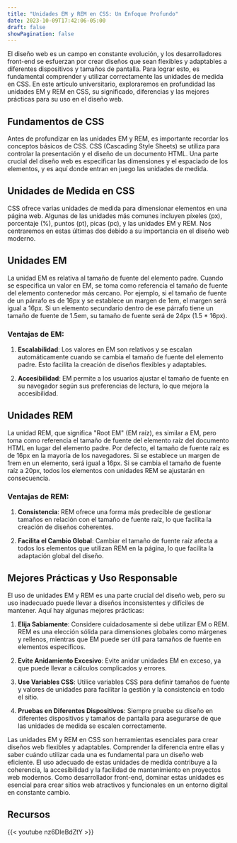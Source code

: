 ```yaml
---
title: "Unidades EM y REM en CSS: Un Enfoque Profundo"
date: 2023-10-09T17:42:06-05:00
draft: false
showPagination: false
---
```


El diseño web es un campo en constante evolución, y los desarrolladores front-end se esfuerzan por crear diseños que sean flexibles y adaptables a diferentes dispositivos y tamaños de pantalla. Para lograr esto, es fundamental comprender y utilizar correctamente las unidades de medida en CSS. En este artículo universitario, exploraremos en profundidad las unidades EM y REM en CSS, su significado, diferencias y las mejores prácticas para su uso en el diseño web.

## Fundamentos de CSS

Antes de profundizar en las unidades EM y REM, es importante recordar los conceptos básicos de CSS. CSS (Cascading Style Sheets) se utiliza para controlar la presentación y el diseño de un documento HTML. Una parte crucial del diseño web es especificar las dimensiones y el espaciado de los elementos, y es aquí donde entran en juego las unidades de medida.

## Unidades de Medida en CSS

CSS ofrece varias unidades de medida para dimensionar elementos en una página web. Algunas de las unidades más comunes incluyen píxeles (px), porcentaje (%), puntos (pt), picas (pc), y las unidades EM y REM. Nos centraremos en estas últimas dos debido a su importancia en el diseño web moderno.

## Unidades EM

La unidad EM es relativa al tamaño de fuente del elemento padre. Cuando se especifica un valor en EM, se toma como referencia el tamaño de fuente del elemento contenedor más cercano. Por ejemplo, si el tamaño de fuente de un párrafo es de 16px y se establece un margen de 1em, el margen será igual a 16px. Si un elemento secundario dentro de ese párrafo tiene un tamaño de fuente de 1.5em, su tamaño de fuente será de 24px (1.5 * 16px).

### Ventajas de EM:

1. **Escalabilidad**: Los valores en EM son relativos y se escalan automáticamente cuando se cambia el tamaño de fuente del elemento padre. Esto facilita la creación de diseños flexibles y adaptables.

2. **Accesibilidad**: EM permite a los usuarios ajustar el tamaño de fuente en su navegador según sus preferencias de lectura, lo que mejora la accesibilidad.

## Unidades REM

La unidad REM, que significa "Root EM" (EM raíz), es similar a EM, pero toma como referencia el tamaño de fuente del elemento raíz del documento HTML en lugar del elemento padre. Por defecto, el tamaño de fuente raíz es de 16px en la mayoría de los navegadores. Si se establece un margen de 1rem en un elemento, será igual a 16px. Si se cambia el tamaño de fuente raíz a 20px, todos los elementos con unidades REM se ajustarán en consecuencia.

### Ventajas de REM:

1. **Consistencia**: REM ofrece una forma más predecible de gestionar tamaños en relación con el tamaño de fuente raíz, lo que facilita la creación de diseños coherentes.

2. **Facilita el Cambio Global**: Cambiar el tamaño de fuente raíz afecta a todos los elementos que utilizan REM en la página, lo que facilita la adaptación global del diseño.

## Mejores Prácticas y Uso Responsable

El uso de unidades EM y REM es una parte crucial del diseño web, pero su uso inadecuado puede llevar a diseños inconsistentes y difíciles de mantener. Aquí hay algunas mejores prácticas:

1. **Elija Sabiamente**: Considere cuidadosamente si debe utilizar EM o REM. REM es una elección sólida para dimensiones globales como márgenes y rellenos, mientras que EM puede ser útil para tamaños de fuente en elementos específicos.

2. **Evite Anidamiento Excesivo**: Evite anidar unidades EM en exceso, ya que puede llevar a cálculos complicados y errores.

3. **Use Variables CSS**: Utilice variables CSS para definir tamaños de fuente y valores de unidades para facilitar la gestión y la consistencia en todo el sitio.

4. **Pruebas en Diferentes Dispositivos**: Siempre pruebe su diseño en diferentes dispositivos y tamaños de pantalla para asegurarse de que las unidades de medida se escalen correctamente.

Las unidades EM y REM en CSS son herramientas esenciales para crear diseños web flexibles y adaptables. Comprender la diferencia entre ellas y saber cuándo utilizar cada una es fundamental para un diseño web eficiente. El uso adecuado de estas unidades de medida contribuye a la coherencia, la accesibilidad y la facilidad de mantenimiento en proyectos web modernos. Como desarrollador front-end, dominar estas unidades es esencial para crear sitios web atractivos y funcionales en un entorno digital en constante cambio.

## Recursos

{{< youtube nz6DIeBdZtY >}}